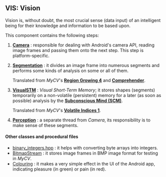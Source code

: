 ## VIS: Vision

Vision is, without doubt, the most crucial sense (data input) of an intelligent being
for their knowledge and information to be based upon.

This component contains the following steps:

1. [**Camera**](camera.cpp) : responsible for dealing with Android's camera API,
   reading image frames and passing them onto the next step. This step is platform-specific.

2. [**Segmentation**](segmentation.cpp) : it divides an image frame into numerous segments
   and performs some kinds of analysis on some or all of them.

   Translated from *MyCV*'s [**Region Growing 4**](
   https://github.com/fulcrum6378/mycv/blob/master/segmentation/region_growing_4.py) and [**Comprehender**](
   https://github.com/fulcrum6378/mycv/blob/master/tracing/comprehender_rg4.py).

3. [**VisualSTM**](visual_stm.cpp) : *Visual Short-Term Memory*; it stores shapes (segments)
   temporarily on a non-volatile (persistent) memory for a later (as soon as possible) analysis by
   the [**Subconscious Mind (SCM)**](../scm).

   Translated from *MyCV*'s [**Volatile Indices 1**](
   https://github.com/fulcrum6378/mycv/blob/master/storage/volatile_indices_1.py).

4. [**Perception**](perception.cpp) : a separate thread from *Camera*,
   its responsibility is to make sense of these segments.

#### Other classes and procedural files

- [binary_integers.hpp](binary_integers.hpp) : it helps with converting byte arrays into integers.
- [BitmapStream](bitmap_stream.hpp) : it stores image frames in BMP image format for testing in *MyCV*.
- [Colouring](colouring.hpp) : it makes a very simple effect in the UI of the Android app,
  indicating pleasure (in green) or pain (in red).
